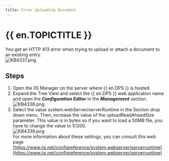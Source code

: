 ```yaml
---
title: Error Uploading Document
---
```

# {{ en.TOPICTITLE }}
You get an HTTP 413 error when trying to upload or attach a document to an existing entry.  
![KB4337.png](/img/en/kb/KB4337.png)
## Steps
1. Open the IIS Manager on the server where {{ en.DPS }} is hosted.
1. Expand the Tree View and select the {{ en.DPS }} web application name and open the ***Configuration Editor*** in the ***Management*** section.  
![KB4338.png](/img/en/kb/KB4338.png)
1. Select the value system.webServer/serverRuntime in the Section drop down menu. Then, increase the value of the uploadReadAheadSize parameter. This value is in bytes so if you want to load a 50MB file, you have to change the value to 51200.  
![KB4339.png](/img/en/kb/KB4339.png)  
For more information about these settings, you can consult this web page [https://www.iis.net/configreference/system.webserver/serverruntime](https://www.iis.net/configreference/system.webserver/serverruntime)
